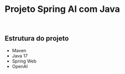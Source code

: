 # Projeto Spring AI com Java

<br>

## Estrutura do projeto

- Maven
- Java 17
- Spring Web
- OpenAI

<br>

